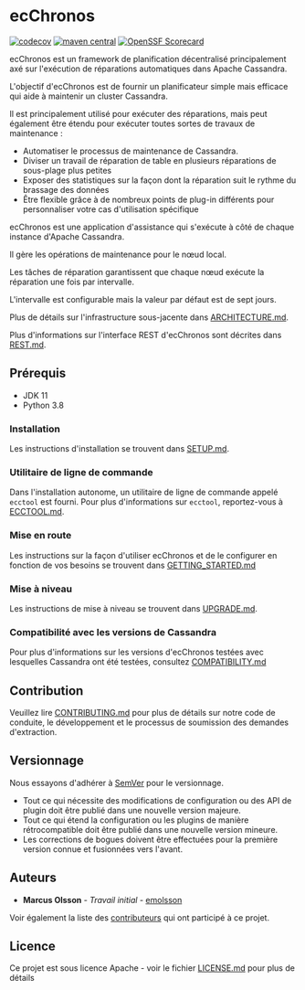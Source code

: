 # ecChronos

[![codecov](https://codecov.io/gh/ericsson/ecchronos/branch/master/graph/badge.svg)](https://codecov.io/gh/ericsson/ecchronos/tree/master)
[![maven central](https://img.shields.io/maven-central/v/com.ericsson.bss.cassandra.ecchronos/ecchronos-binary.svg?label=maven%20central&versionPrefix=5.0)](https://central.sonatype.com/artifact/com.ericsson.bss.cassandra.ecchronos/ecchronos-binary/versions)
[![OpenSSF Scorecard](https://api.securityscorecards.dev/projects/github.com/Ericsson/ecchronos/badge)](https://securityscorecards.dev/viewer/?uri=github.com/Ericsson/ecchronos)

ecChronos est un framework de planification décentralisé principalement axé sur l'exécution de réparations automatiques dans Apache Cassandra.

L'objectif d'ecChronos est de fournir un planificateur simple mais efficace qui aide à maintenir un cluster Cassandra. 

Il est principalement utilisé pour exécuter des réparations, mais peut également être étendu pour exécuter toutes sortes de travaux de maintenance :

* Automatiser le processus de maintenance de Cassandra.
* Diviser un travail de réparation de table en plusieurs réparations de sous-plage plus petites
* Exposer des statistiques sur la façon dont la réparation suit le rythme du brassage des données
* Être flexible grâce à de nombreux points de plug-in différents pour personnaliser votre cas d'utilisation spécifique

ecChronos est une application d'assistance qui s'exécute à côté de chaque instance d'Apache Cassandra. 

Il gère les opérations de maintenance pour le nœud local.

Les tâches de réparation garantissent que chaque nœud exécute la réparation une fois par intervalle.

L'intervalle est configurable mais la valeur par défaut est de sept jours.

Plus de détails sur l'infrastructure sous-jacente dans [ARCHITECTURE.md](docs/ARCHITECTURE.md).

Plus d'informations sur l'interface REST d'ecChronos sont décrites dans [REST.md](docs/REST.md).

## Prérequis

* JDK 11
* Python 3.8

### Installation

Les instructions d'installation se trouvent dans [SETUP.md](docs/SETUP.md).

### Utilitaire de ligne de commande

Dans l'installation autonome, un utilitaire de ligne de commande appelé `ecctool` est fourni.
Pour plus d'informations sur `ecctool`, reportez-vous à [ECCTOOL.md](docs/autogenerated/ECCTOOL.md).

### Mise en route

Les instructions sur la façon d'utiliser ecChronos et de le configurer en fonction de vos besoins se trouvent dans [GETTING_STARTED.md](docs/GETTING_STARTED.md)

### Mise à niveau

Les instructions de mise à niveau se trouvent dans [UPGRADE.md](docs/UPGRADE.md).

### Compatibilité avec les versions de Cassandra

Pour plus d'informations sur les versions d'ecChronos testées avec lesquelles Cassandra ont été testées, consultez [COMPATIBILITY.md](docs/COMPATIBILITY.md)

## Contribution

Veuillez lire [CONTRIBUTING.md](docs/CONTRIBUTING.md) pour plus de détails sur notre code de conduite, le développement et le processus de soumission des demandes d'extraction.

## Versionnage

Nous essayons d'adhérer à [SemVer](http://semver.org) pour le versionnage.

* Tout ce qui nécessite des modifications de configuration ou des API de plugin doit être publié dans une nouvelle version majeure.
* Tout ce qui étend la configuration ou les plugins de manière rétrocompatible doit être publié dans une nouvelle version mineure.
* Les corrections de bogues doivent être effectuées pour la première version connue et fusionnées vers l'avant.

## Auteurs

* **Marcus Olsson** - *Travail initial* - [emolsson](https://github.com/emolsson)

Voir également la liste des [contributeurs](https://github.com/ericsson/ecchronos/contributors) qui ont participé à ce projet.

## Licence

Ce projet est sous licence Apache - voir le fichier [LICENSE.md](LICENSE.md) pour plus de détails
